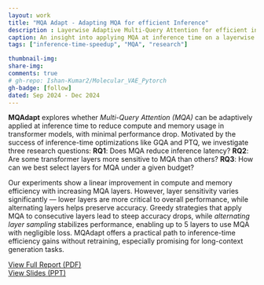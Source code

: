 ```yaml
---
layout: work
title: "MQA Adapt - Adapting MQA for efficient Inference"
description : Layerwise Adaptive Multi-Query Attention for efficient inference
caption: An insight into applying MQA at inference time on a layerwise level to improve inference time without dropping accuracy significantly.
tags: ["inference-time-speedup", "MQA", "research"]

thumbnail-img: 
share-img: 
comments: true
# gh-repo: Ishan-Kumar2/Molecular_VAE_Pytorch
gh-badge: [follow]
dated: Sep 2024 - Dec 2024
---
```


<div class="row justify-content-sm-center">
  <div class="col-sm-8 mt-3 mt-md-0">
    <p>
      <strong>MQAdapt</strong> explores whether <em>Multi-Query Attention (MQA)</em> can be adaptively applied at inference time to reduce compute and memory usage in transformer models, with minimal performance drop. 
      Motivated by the success of inference-time optimizations like GQA and PTQ, we investigate three research questions: 
      <strong>RQ1</strong>: Does MQA reduce inference latency? 
      <strong>RQ2</strong>: Are some transformer layers more sensitive to MQA than others? 
      <strong>RQ3</strong>: How can we best select layers for MQA under a given budget?
    </p>
    <p>
      Our experiments show a linear improvement in compute and memory efficiency with increasing MQA layers. 
      However, layer sensitivity varies significantly — lower layers are more critical to overall performance, while alternating layers helps preserve accuracy. 
      Greedy strategies that apply MQA to consecutive layers lead to steep accuracy drops, while <em>alternating layer sampling</em> stabilizes performance, enabling up to 5 layers to use MQA with negligible loss. 
      MQAdapt offers a practical path to inference-time efficiency gains without retraining, especially promising for long-context generation tasks.
    </p>
  </div>
</div>


<div class="row mt-5">
  <div class="col-sm-6 text-center">
    <a href="https://drive.google.com/file/d/1D7_c-u_7fiNS_NdLD66xg1ItM7YH1leT/view?usp=sharing" class="btn btn-primary" target="_blank">
      View Full Report (PDF)
    </a>
  </div>
  <div class="col-sm-6 text-center">
    <a href="https://docs.google.com/presentation/d/1VQvTXy5RRU54HSbQNngFosrOZzrRyJ4IyrDfKLhgZ84/edit?usp=sharing" class="btn btn-secondary" target="_blank">
      View Slides (PPT)
    </a>
  </div>
</div>